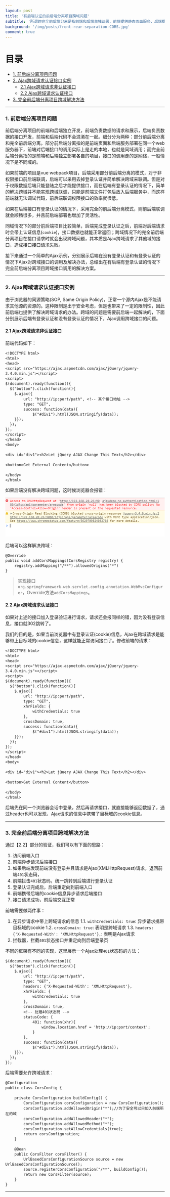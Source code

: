 ```yaml
---
layout: post
title: '有后端认证的前后端分离项目跨域问题'
subtitle: '所谓的完全前后端分离是指前端和后端单独部署，前端提供静态页面服务，后端提供接口服务，二者不在同一个域下。这种前后端分离的方式在接口调用的时候会出现跨域问题，需要前端和后端配合处理才能够解决。本文提供了一个在后端服务有登录验证的情况下前端和后端处理方案，解决跨域问题。'
background: '/img/posts/front-rear-separation-CORS.jpg'
comment: true
---
```


# 目录

- [1. 前后端分离项目问题](#1)
- [2. Ajax跨域请求认证接口实例](#2)
    - [2.1 Ajax跨域请求非认证接口](#2.1)
    - [2.2 Ajax跨域请求认证接口](#2.2)
- [3. 完全前后端分离项目跨域解决方法](#3)

---

<h3 id="1">1. 前后端分离项目问题</h3>

前后端分离项目的前端和后端独立开发，前端负责数据的请求和展示，后端负责数据的接口开发，前端和后端代码不会混淆在一起。细分分为两种：部分前后端分离和完全前后端分离。部分前后端分离指的是前端页面和后端服务部署在同一个web服务器下，前端对后端接口的调用实际上是走的本地，也就是同域调用；而完全前后端分离指的是前端和后端独立部署各自的项目，接口的调用走的是网络，一般情况下是不同域的。

如果前端的项目是vue webpack项目，后端采用部分前后端分离的模式，对于非权限接口前后端联调，后端可以采用去掉登录认证并简单解决跨域来联调。但是对于权限数据后端只能登陆之后才能提供接口，而在后端有登录认证的情况下，简单的解决跨域并不能实现跨域联调，只能是前端文件打包后放入后端服务中，而这样前端就无法调试代码，前后端联调权限接口的效率就很低。

如果在后端接口有登录认证的情况下，采用完全的前后端分离模式，则前后端联调就会顺畅很多，并且前后端部署也增加了灵活性。

同域情况下的部分前后端项目比较简单，后端完成登录认证之后，前端对后端请求时会带上认证信息(`cookie`)，接口数据也就能正常返回；跨域情况下的完全前后端分离项目在接口请求时就会出现跨域问题，其本质是Ajax跨域请求了其他域的接口，造成接口接口请求失败。

接下来通过一个简单的Ajax示例，分别展示后端在没有登录认证和有登录认证的情况下Ajax对跨域接口的调用及解决办法，总结出在有后端有登录认证的情况下完全前后端分离项目跨域接口调用的解决方案。

---

<h3 id="2">2. Ajax跨域请求认证接口实例</h3>

由于浏览器的同源策略(SOP, Same Origin Policy)，正常一个源内Ajax是不能请求其他源的资源的。这种限制是出于安全考虑，但是也带来了一定的限制性，因此前后端也提供了解决跨域请求的办法。跨域的问题是需要前后端一起解决的，下面分别展示后端有登录认证和没有登录认证的情况下，Ajax调用跨域接口的问题。

<h4 id="2.1">2.1 Ajax跨域请求非认证接口</h4>

前端代码如下：

    <!DOCTYPE html>
    <html>
    <head>
    <script src="https://ajax.aspnetcdn.com/ajax/jQuery/jquery-3.4.0.min.js"></script>
    <script>
    $(document).ready(function(){
      $("button").click(function(){
        $.ajax({
            url: "http://ip:port/path", <!-- 某个接口地址 -->
            type: "GET",
            success: function(data){
                $("#div1").html(JSON.stringify(data));
        }});
      });
    });
    </script>
    </head>
    <body>

    <div id="div1"><h2>Let jQuery AJAX Change This Text</h2></div>

    <button>Get External Content</button>

    </body>
    </html>

如果后端没有解决跨域问题，这时候浏览器会报错：

![front-rear-separation-CORS-error.png](/img/posts/front-rear-separation-CORS-error.png "跨域请求失败")

后端可以这样解决跨域：

    @Override
    public void addCorsMappings(CorsRegistry registry) {
        registry.addMapping("/**").allowedOrigins("*")
    }

> 实现接口`org.springframework.web.servlet.config.annotation.WebMvcConfigurer`，Override方法`addCorsMappings`。

<h4 id="2.2">2.2 Ajax跨域请求认证接口</h4>

如果对上述的接口加入登录验证进行请求，请求还会报同样的错，因为没有登录信息，接口就302跳转了。

我们的目的是，如果当前浏览器中有登录认证(cookie)信息，Ajax在跨域请求是能够带上目标域的cookie信息，这样就能正常访问接口了。修改前端的请求：

    <!DOCTYPE html>
    <html>
    <head>
    <script src="https://ajax.aspnetcdn.com/ajax/jQuery/jquery-3.4.0.min.js"></script>
    <script>
    $(document).ready(function(){
      $("button").click(function(){
        $.ajax({
            url: "http://ip:port/path", 
            type: "GET",
            xhrFields: {
                withCredentials: true
            },
            crossDomain: true,
            success: function(data){
                $("#div1").html(JSON.stringify(data));
        }});
      });
    });
    </script>
    </head>
    <body>

    <div id="div1"><h2>Let jQuery AJAX Change This Text</h2></div>

    <button>Get External Content</button>

    </body>
    </html>

后端先在同一个浏览器会话中登录，然后再请求接口，就直接能够返回数据了，通过header也可以发现，Ajax请求的信息中携带了目标域的cookie信息。

---

<h3 id="3">3. 完全前后端分离项目跨域解决方法</h3>

通过【2.2】部分的验证，我们可以有下面的思路：

1. 访问前端入口
2. 前端异步请求后端接口
3. 如果后端发现前端没有登录并且请求是Ajax(XMLHttpRequest)请求，返回前端`401`状态码，
4. 前端拦击`401`状态码，统一跳转到后端进行登录认证
5. 登录认证完成后，后端重定向到前端入口
6. 前端携带后端的cookie信息异步请求后端接口
7. 接口请求成功，前后端交互正常

前端需要做两件事：

1. 在异步请求中带上跨域请求的信息
    1.1. `withCredentials: true`: 异步请求携带目标域的cookie
    1.2. `crossDomain: true`: 表明是跨域请求
    1.3. `headers: {'X-Requested-With': 'XMLHttpRequest'},`: 表明是Ajax请求
2. 拦截器，拦截`401`状态接口并重定向到后端登录页
    
不同的框架有不同的实现，这里展示一个Ajax处理`401`状态码的方法：

    $(document).ready(function(){
      $("button").click(function(){
        $.ajax({
            url: "http://ip:port/path", 
            type: "GET",
            headers: {'X-Requested-With': 'XMLHttpRequest'},
            xhrFields: {
                withCredentials: true
            },
            crossDomain: true,
            <!-- 处理401状态码 -->
            statusCode: {
                401: function(xhr){
                    window.location.href = 'http://ip:port/context';
                }
            },
            success: function(data){
                $("#div1").html(JSON.stringify(data));
        }});
      });
    });

后端需要允许跨域请求：

    @Configuration
    public class CorsConfig {

        private CorsConfiguration buildConfig() {
            CorsConfiguration corsConfiguration = new CorsConfiguration();
            corsConfiguration.addAllowedOrigin("*");//为了安全可以只加入前端所在的域
            corsConfiguration.addAllowedHeader("*");
            corsConfiguration.addAllowedMethod("*");
            corsConfiguration.setAllowCredentials(true);
            return corsConfiguration;
        }

        @Bean
        public CorsFilter corsFilter() {
            UrlBasedCorsConfigurationSource source = new UrlBasedCorsConfigurationSource();
            source.registerCorsConfiguration("/**", buildConfig());
            return new CorsFilter(source);
        }
    }

---
